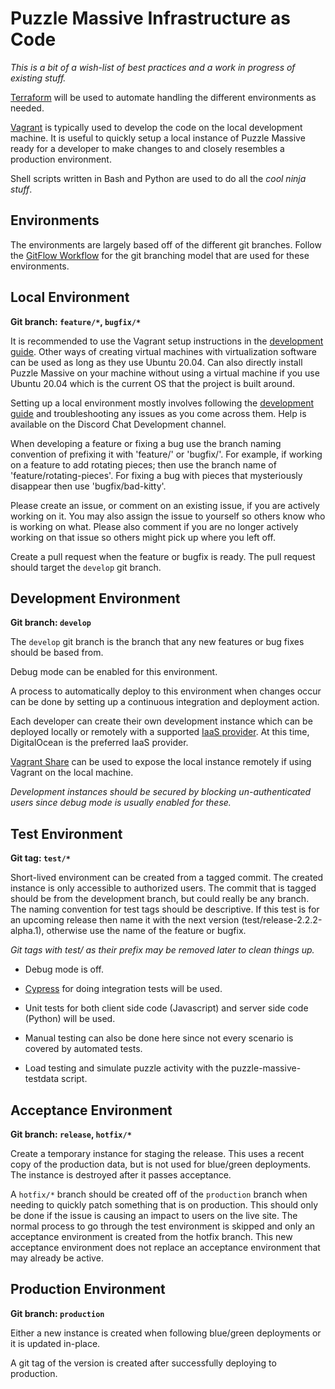 # Puzzle Massive Infrastructure as Code

_This is a bit of a wish-list of best practices and a work in progress of
existing stuff._

[Terraform](https://www.terraform.io/) will be used to automate handling the
different environments as needed.

[Vagrant](https://www.vagrantup.com/) is typically used to develop the code on
the local development machine. It is useful to quickly setup a local instance
of Puzzle Massive ready for a developer to make changes to and closely resembles
a production environment.

Shell scripts written in Bash and Python are used to do all the _cool ninja stuff_.

## Environments

The environments are largely based off of the different git branches. Follow the
[GitFlow Workflow](https://www.atlassian.com/git/tutorials/comparing-workflows/gitflow-workflow)
for the git branching model that are used for these environments.

## Local Environment

**Git branch: `feature/*`, `bugfix/*`**

It is recommended to use the Vagrant setup instructions in the [development
guide](/docs/development.md). Other ways of creating virtual machines with
virtualization software can be used as long as they use Ubuntu 20.04. Can also
directly install Puzzle Massive on your machine without using a virtual machine
if you use Ubuntu 20.04 which is the current OS that the project is built
around.

Setting up a local environment mostly involves following the [development
guide](/docs/development.md) and troubleshooting any issues as you come across
them. Help is available on the Discord Chat Development channel.

When developing a feature or fixing a bug use the branch naming convention of
prefixing it with 'feature/' or 'bugfix/'. For example, if working on a feature
to add rotating pieces; then use the branch name of 'feature/rotating-pieces'.
For fixing a bug with pieces that mysteriously disappear then use
'bugfix/bad-kitty'.

Please create an issue, or comment on an existing issue, if you are actively
working on it. You may also assign the issue to yourself so others know who is
working on what. Please also comment if you are no longer actively working on
that issue so others might pick up where you left off.

Create a pull request when the feature or bugfix is ready. The pull request
should target the `develop` git branch.

## Development Environment

**Git branch: `develop`**

The `develop` git branch is the branch that any new features or bug fixes should
be based from.

Debug mode can be enabled for this environment.

A process to automatically deploy to this environment when changes occur can be
done by setting up a continuous integration and deployment action.

Each developer can create their own development instance which can be deployed
locally or remotely with a supported
[IaaS provider](https://registry.terraform.io/browse/providers?category=infrastructure&tier=official%2Cpartner). At this time, DigitalOcean is the preferred IaaS provider.

[Vagrant Share](https://www.vagrantup.com/docs/share) can be used to expose the
local instance remotely if using Vagrant on the local machine.

_Development instances should be secured by blocking un-authenticated users since
debug mode is usually enabled for these._

## Test Environment

**Git tag: `test/*`**

Short-lived environment can be created from a tagged commit. The created
instance is only accessible to authorized users. The commit that is tagged
should be from the development branch, but could really be any branch. The
naming convention for test tags should be descriptive. If this test is for an
upcoming release then name it with the next version
(test/release-2.2.2-alpha.1), otherwise use the name of the feature or bugfix.

_Git tags with test/ as their prefix may be removed later to clean things up._

- Debug mode is off.

- [Cypress](https://www.cypress.io/) for doing integration tests will be used.

- Unit tests for both client side code (Javascript) and server side code (Python)
  will be used.

- Manual testing can also be done here since not every scenario is covered by
  automated tests.

- Load testing and simulate puzzle activity with the puzzle-massive-testdata script.

## Acceptance Environment

**Git branch: `release`, `hotfix/*`**

Create a temporary instance for staging the release. This uses a recent copy of
the production data, but is not used for blue/green deployments. The instance
is destroyed after it passes acceptance.

A `hotfix/*` branch should be created off of the `production` branch when
needing to quickly patch something that is on production. This should only be
done if the issue is causing an impact to users on the live site. The normal
process to go through the test environment is skipped and only an acceptance
environment is created from the hotfix branch. This new acceptance environment
does not replace an acceptance environment that may already be active.

## Production Environment

**Git branch: `production`**

Either a new instance is created when following blue/green deployments or it is
updated in-place.

A git tag of the version is created after successfully deploying to production.
